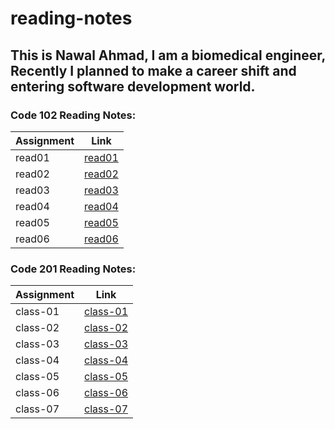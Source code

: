 # reading-notes


## This is Nawal Ahmad, I am a biomedical engineer, Recently I planned to make a career shift and entering software development world.

### Code 102 Reading Notes:

|Assignment     | Link                   |
|----------     | -----------------------|
|read01         |[read01](read01.md)     |
|read02         |[read02](read02.md)     |
|read03         |[read03](read03.md)     |
|read04         |[read04](read04.md)     |
|read05         |[read05](read05.md)     |
|read06         |[read06](read06.md)     |



### Code 201 Reading Notes:

|Assignment     | Link                   |
|----------     | -----------------------|
|class-01       |[class-01](class-01.md) |
|class-02       |[class-02](class-02.md) |
|class-03       |[class-03](class-03.md) |
|class-04       |[class-04](class-04.md) |
|class-05       |[class-05](class-05.md) |
|class-06       |[class-06](class-06.md) |
|class-07       |[class-07](class-07.md) |
